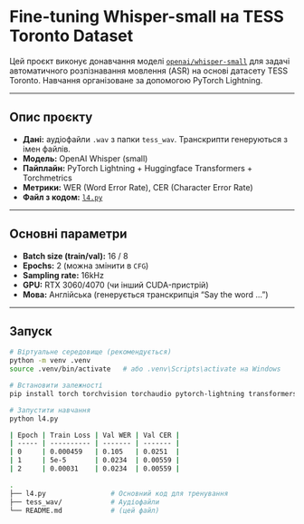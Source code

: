 # Fine-tuning Whisper-small на TESS Toronto Dataset

Цей проєкт виконує донавчання моделі [`openai/whisper-small`](https://huggingface.co/openai/whisper-small) для задачі автоматичного розпізнавання мовлення (ASR) на основі датасету TESS Toronto. Навчання організоване за допомогою PyTorch Lightning.

---

## Опис проєкту

- **Дані:** аудіофайли `.wav` з папки `tess_wav`. Транскрипти генеруються з імен файлів.
- **Модель:** OpenAI Whisper (small)
- **Пайплайн:** PyTorch Lightning + Huggingface Transformers + Torchmetrics
- **Метрики:** WER (Word Error Rate), CER (Character Error Rate)
- **Файл з кодом:** [`l4.py`](l4.py)

---

## Основні параметри

- **Batch size (train/val):** 16 / 8
- **Epochs:** 2 (можна змінити в `CFG`)
- **Sampling rate:** 16kHz
- **GPU:** RTX 3060/4070 (чи інший CUDA-пристрій)
- **Мова:** Англійська (генерується транскрипція “Say the word …”)

---

## Запуск

```bash
# Віртуальне середовище (рекомендується)
python -m venv .venv
source .venv/bin/activate   # або .venv\Scripts\activate на Windows

# Встановити залежності
pip install torch torchvision torchaudio pytorch-lightning transformers datasets torchmetrics

# Запустити навчання
python l4.py

| Epoch | Train Loss | Val WER | Val CER |
| ----- | ---------- | ------- | ------- |
| 0     | 0.000459   | 0.105   | 0.0251  |
| 1     | 5e-5       | 0.0234  | 0.00559 |
| 2     | 0.00031    | 0.0234  | 0.00559 |

.
├── l4.py                # Основний код для тренування
├── tess_wav/            # Аудіофайли
└── README.md            # (цей файл)

